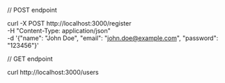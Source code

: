 // POST endpoint

curl -X POST http://localhost:3000/register \
-H "Content-Type: application/json" \
-d '{"name": "John Doe", "email": "john.doe@example.com", "password": "123456"}'

// GET endpoint 

curl http://localhost:3000/users
